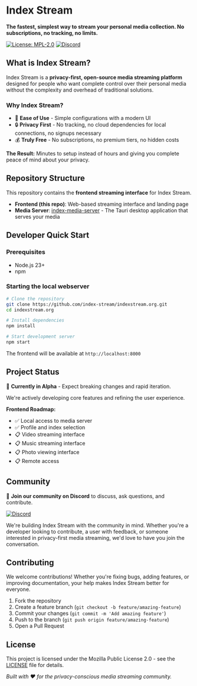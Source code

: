 # Index Stream

**The fastest, simplest way to stream your personal media collection. No subscriptions, no tracking, no limits.**

[![License: MPL-2.0](https://img.shields.io/badge/License-MPL--2.0-red.svg)](https://opensource.org/licenses/MPL-2.0) [![Discord](https://img.shields.io/badge/Discord-Join%20Community-blue.svg)](https://discord.gg/WamXjEhcaa)

## What is Index Stream?

Index Stream is a **privacy-first, open-source media streaming platform** designed for people who want complete control over their personal media without the complexity and overhead of traditional solutions.

### Why Index Stream?

- 🚀 **Ease of Use** - Simple configurations with a modern UI
- 🔒 **Privacy First** - No tracking, no cloud dependencies for local connections, no signups necessary 
- 💰 **Truly Free** - No subscriptions, no premium tiers, no hidden costs

**The Result:** Minutes to setup instead of hours and giving you complete peace of mind about your privacy.

## Repository Structure

This repository contains the **frontend streaming interface** for Index Stream. 

- **Frontend (this repo)**: Web-based streaming interface and landing page
- **Media Server**: [index-media-server](https://github.com/index-stream/index-media-server) - The Tauri desktop application that serves your media

## Developer Quick Start

### Prerequisites
- Node.js 23+ 
- npm

### Starting the local webserver

```bash
# Clone the repository
git clone https://github.com/index-stream/indexstream.org.git
cd indexstream.org

# Install dependencies
npm install

# Start development server
npm start
```

The frontend will be available at `http://localhost:8000`

## Project Status

🚧 **Currently in Alpha** - Expect breaking changes and rapid iteration.

We're actively developing core features and refining the user experience.

**Frontend Roadmap:**
- ✅ Local access to media server
- ✅ Profile and index selection
- 📋 Video streaming interface
- 📋 Music streaming interface
- 📋 Photo viewing interface
- 📋 Remote access

## Community

💬 **Join our community on Discord** to discuss, ask questions, and contribute.

[![Discord](https://img.shields.io/badge/Discord-Join%20Community-blue.svg)](https://discord.gg/WamXjEhcaa)

We're building Index Stream with the community in mind. Whether you're a developer looking to contribute, a user with feedback, or someone interested in privacy-first media streaming, we'd love to have you join the conversation.

## Contributing

We welcome contributions! Whether you're fixing bugs, adding features, or improving documentation, your help makes Index Stream better for everyone.

1. Fork the repository
2. Create a feature branch (`git checkout -b feature/amazing-feature`)
3. Commit your changes (`git commit -m 'Add amazing feature'`)
4. Push to the branch (`git push origin feature/amazing-feature`)
5. Open a Pull Request

## License

This project is licensed under the Mozilla Public License 2.0 - see the [LICENSE](LICENSE) file for details.

*Built with ❤️ for the privacy-conscious media streaming community.*
